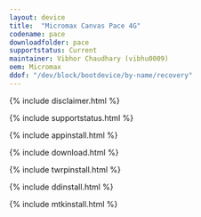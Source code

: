 ```yaml
---
layout: device
title:  "Micromax Canvas Pace 4G"
codename: pace
downloadfolder: pace
supportstatus: Current
maintainer: Vibhor Chaudhary (vibhu0009)
oem: Micromax
ddof: "/dev/block/bootdevice/by-name/recovery"
---
```


{% include disclaimer.html %}

{% include supportstatus.html %}

{% include appinstall.html %}

{% include download.html %}

{% include twrpinstall.html %}

{% include ddinstall.html %}

{% include mtkinstall.html %}
